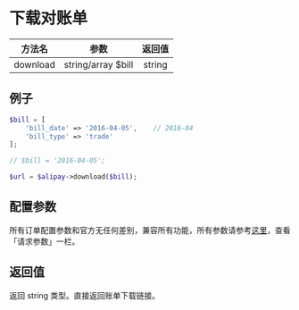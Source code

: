 # 下载对账单

|   方法名    |         参数         |  返回值   |
|:--------:|:------------------:|:------:|
| download | string/array $bill | string |

## 例子

```php
$bill = [
    'bill_date' => '2016-04-05',    // 2016-04
    'bill_type' => 'trade'
];

// $bill = '2016-04-05';

$url = $alipay->download($bill);
```

## 配置参数

所有订单配置参数和官方无任何差别，兼容所有功能，所有参数请参考[这里](https://docs.open.alipay.com/api_15/alipay.data.dataservice.bill.downloadurl.query)，查看「请求参数」一栏。


## 返回值

返回 string 类型。直接返回账单下载链接。
